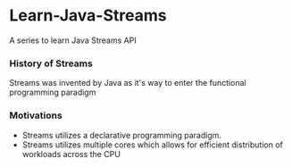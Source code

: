 # Learn-Java-Streams
A series to learn Java Streams API

### History of Streams

Streams was invented by Java as it's way to enter the functional programming paradigm

### Motivations

- Streams utilizes a declarative programming paradigm.
- Streams utilizes multiple cores which allows for efficient distribution of workloads across the CPU